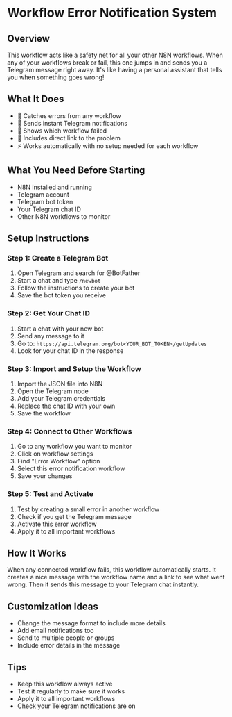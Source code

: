 # Workflow Error Notification System

## Overview
This workflow acts like a safety net for all your other N8N workflows. When any of your workflows break or fail, this one jumps in and sends you a Telegram message right away. It's like having a personal assistant that tells you when something goes wrong!

## What It Does
- 🚨 Catches errors from any workflow
- 📱 Sends instant Telegram notifications
- 📝 Shows which workflow failed
- 🔗 Includes direct link to the problem
- ⚡ Works automatically with no setup needed for each workflow

## What You Need Before Starting
- N8N installed and running
- Telegram account
- Telegram bot token
- Your Telegram chat ID
- Other N8N workflows to monitor

## Setup Instructions

### Step 1: Create a Telegram Bot
1. Open Telegram and search for @BotFather
2. Start a chat and type `/newbot`
3. Follow the instructions to create your bot
4. Save the bot token you receive

### Step 2: Get Your Chat ID
1. Start a chat with your new bot
2. Send any message to it
3. Go to: `https://api.telegram.org/bot<YOUR_BOT_TOKEN>/getUpdates`
4. Look for your chat ID in the response

### Step 3: Import and Setup the Workflow
1. Import the JSON file into N8N
2. Open the Telegram node
3. Add your Telegram credentials
4. Replace the chat ID with your own
5. Save the workflow

### Step 4: Connect to Other Workflows
1. Go to any workflow you want to monitor
2. Click on workflow settings
3. Find "Error Workflow" option
4. Select this error notification workflow
5. Save your changes

### Step 5: Test and Activate
1. Test by creating a small error in another workflow
2. Check if you get the Telegram message
3. Activate this error workflow
4. Apply it to all important workflows

## How It Works
When any connected workflow fails, this workflow automatically starts. It creates a nice message with the workflow name and a link to see what went wrong. Then it sends this message to your Telegram chat instantly.

## Customization Ideas
- Change the message format to include more details
- Add email notifications too
- Send to multiple people or groups
- Include error details in the message

## Tips
- Keep this workflow always active
- Test it regularly to make sure it works
- Apply it to all important workflows
- Check your Telegram notifications are on